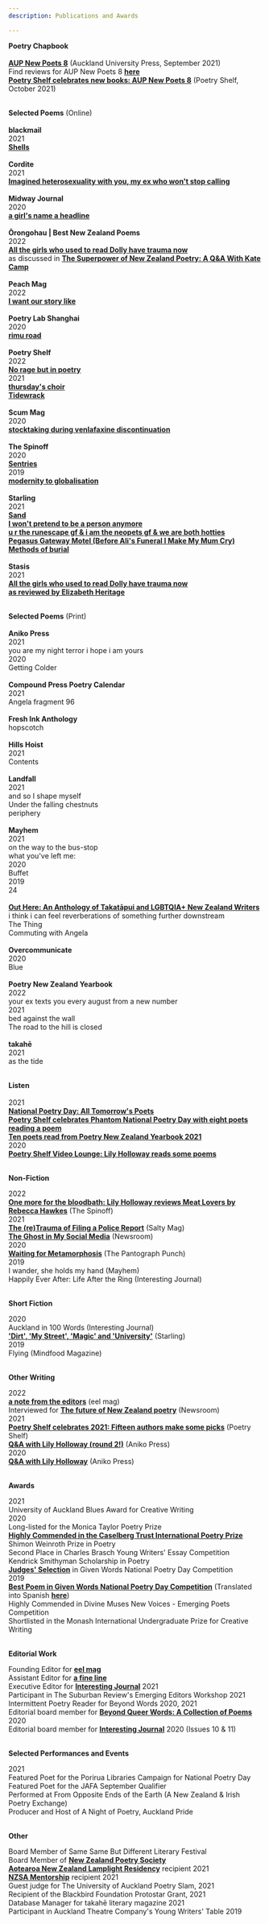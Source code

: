 ```yaml
---
description: Publications and Awards

---
```


<b>Poetry Chapbook</b><br>
<br>
<b><a href="https://aucklanduniversitypress.co.nz/aup-new-poets-8/">AUP New Poets 8</a></b> (Auckland University Press, September 2021)<br>
Find reviews for AUP New Poets 8 <b><a href="https://lilyholloway.co.nz/books">here</a></b><br>
<b><a href="https://nzpoetryshelf.com/2021/10/05/poetry-shelf-celebrates-new-books-aup-new-poets-8/">Poetry Shelf celebrates new books: AUP New Poets 8</a></b> (Poetry Shelf, October 2021)<br>
<br>

<b>Selected Poems</b> (Online)<br>
<br>
<b>blackmail</b><br>
  2021<br>
<b><a href="http://www.blackmailpress.com/LH44.html">Shells</a></b><br>
<br>
<b>Cordite</b><br>
  2021<br>
<b><a href="http://cordite.org.au/poetry/game/imagined-heterosexuality-with-you-my-ex-who-wont-stop-calling/">Imagined heterosexuality with you, my ex who won't stop calling</a></b><br>
<br>
<b>Midway Journal</b><br>
  2020<br>
<b><a href="http://midwayjournal.com/a-girls-name-a-headline/">a girl's name a headline</a></b><br>
<br>
<b>Ōrongohau | Best New Zealand Poems</b><br>
  2022<br>
<b><a href="https://www.bestnewzealandpoems.org.nz/2021-contents/lily-holloway/">All the girls who used to read Dolly have trauma now</a></b><br>
as discussed in <b><a href="https://www.pw.org/content/the_superpower_of_new_zealand_poetry_a_qa_with_kate_camp">The Superpower of New Zealand Poetry: A Q&A With Kate Camp</a></b><br>
<br>
<b>Peach Mag</b><br>
  2022<br>
<b><a href="https://www.peachmgzn.com/lily-holloway">I want our story like</a></b><br>
<br>
<b>Poetry Lab Shanghai</b><br>
  2020<br>
<b><a href="https://www.poetrylabshanghai.com/post/summer20">rimu road</a></b><br>
<br>
<b>Poetry Shelf</b><br>
  2022<br>
<b><a href="https://nzpoetryshelf.com/2022/04/14/poetry-shelf-paragraphs-25-poets-on-poetry/">No rage but in poetry</a></b><br>
  2021<br>
<b><a href="https://nzpoetryshelf.com/2021/07/30/poetry-shelf-theme-season-thirteen-poems-about-song/">thursday's choir</a></b><br>
<b><a href="https://nzpoetryshelf.com/2021/06/28/poetry-shelf-noticeboard-lily-holloways-tidewrack/">Tidewrack</a></b><br>
<br>
<b>Scum Mag</b><br>
  2020<br>
<b><a href="http://www.scum-mag.com/stocktaking-during-venlafaxine-discontinuation/">stocktaking during venlafaxine discontinuation</a></b><br>
<br>
<b>The Spinoff</b><br>
  2020<br>
<b><a href="https://thespinoff.co.nz/books/30-10-2020/the-friday-poem-sentries-by-lily-holloway/">Sentries</a></b><br>
  2019<br>
<b><a href="https://thespinoff.co.nz/books/18-10-2019/the-friday-poem-modernity-to-globalisation-by-lily-holloway/">modernity to globalisation</a></b><br>
<br>
<b>Starling</b><br>
  2021<br>
<b><a href="https://www.starlingmag.com/issue-12/lily-holloway">Sand</a></b><br>
<b><a href="https://www.starlingmag.com/issue-12/lily-holloway">I won't pretend to be a person anymore</a></b><br>
<b><a href="https://www.starlingmag.com/issue-12/lily-holloway">u r the runescape gf & i am the neopets gf & we are both hotties</a></b><br>
<b><a href="https://www.starlingmag.com/issue-11/lily-holloway">Pegasus Gateway Motel (Before Ali's Funeral I Make My Mum Cry)</a></b><br>
<b><a href="https://www.starlingmag.com/issue-11/lily-holloway">Methods of burial</a></b><br>
<br>
<b>Stasis</b><br>
  2021<br>
<b><a href="https://www.stasisjournal.com/home/all-the-girls-who-used-to-read-dolly-have-trauma-now">All the girls who used to read Dolly have trauma now</a></b><br>
<b><a href="https://www.ketebooks.co.nz/all-book-reviews/review-stasis-journal-anthology-epl7k-skl78">as reviewed by Elizabeth Heritage</a></b><br>
<br>

<b>Selected Poems</b> (Print)<br>
<br>
<b>Aniko Press</b><br>
  2021<br>
you are my night terror i hope i am yours<br>
  2020<br>
Getting Colder<br>
<br>
<b>Compound Press Poetry Calendar</b><br>
  2021<br>
Angela fragment 96<br>
<br>
<b>Fresh Ink Anthology</b><br>
hopscotch<br>
<br>
<b>Hills Hoist</b><br>
  2021<br>
Contents<br>
<br>
<b>Landfall</b><br>
  2021<br>
and so I shape myself<br>
Under the falling chestnuts<br>
periphery<br>
<br>
<b>Mayhem</b><br>
  2021<br>
on the way to the bus-stop<br>
what you've left me:<br>
  2020<br>
Buffet<br>
  2019<br>
24<br>
<br>
<b><a href="https://aucklanduniversitypress.co.nz/out-here-an-anthology-of-takat-pui-and-lgbtqia-writers-from-aotearoa/">Out Here: An Anthology of Takatāpui and LGBTQIA+ New Zealand Writers</a></b><br>
i think i can feel reverberations of something further downstream<br>
The Thing<br>
Commuting with Angela<br>
<br>
<b>Overcommunicate</b><br>
  2020<br>
Blue<br>
<br>
<b>Poetry New Zealand Yearbook</b><br>
  2022<br>
your ex texts you every august from a new number<br>
  2021<br>
bed against the wall<br>
The road to the hill is closed<br>
<br>
<b>takahē</b><br>
  2021<br>
as the tide<br>
<br>


<b>Listen</b><br>
<br>
  2021<br>
<b><a href="https://www.timeout.co.nz/upcoming-events/npd2021">National Poetry Day: All Tomorrow's Poets</a></b><br>
<b><a href="https://nzpoetryshelf.com/2021/08/27/poetry-shelf-celebrates-phantom-national-poetry-day-with-eight-poets-reading-a-poem/">Poetry Shelf celebrates Phantom National Poetry Day with eight poets reading a poem</a></b><br>
<b><a href="https://nzpoetryshelf.com/2021/04/14/poetry-shelf-celebrates-new-books-with-readings-ten-poets-read-from-poetry-new-zealand-yearbook-2021/">Ten poets read from Poetry New Zealand Yearbook 2021</a></b><br>
  2020<br>
<b><a href="https://nzpoetryshelf.com/2020/10/30/poetry-shelf-video-lounge-lily-holloway-reads-some-poems/">Poetry Shelf Video Lounge: Lily Holloway reads some poems</a></b><br>
<br>

<b>Non-Fiction</b><br>

  2022<br>
<b><a href="https://thespinoff.co.nz/books/26-06-2022/one-more-for-the-bloodbath">One more for the bloodbath: Lily Holloway reviews Meat Lovers by Rebecca Hawkes</a></b> (The Spinoff)<br>
  2021<br>
<b><a href="https://saltyworld.net/the-retrauma-of-filing-a-police-report/">The (re)Trauma of Filing a Police Report</a></b> (Salty Mag)<br>
<b><a href="https://www.newsroom.co.nz/the-ghost-in-my-social-media">The Ghost in My Social Media</a></b> (Newsroom)<br>
2020<br>
<b><a href="https://www.pantograph-punch.com/posts/Waiting-for-Metamorphosis">Waiting for Metamorphosis</a></b> (The Pantograph Punch)<br>
  2019<br>
I wander, she holds my hand (Mayhem)<br>
Happily Ever After: Life After the Ring (Interesting Journal)<br>
<br>

<b>Short Fiction</b><br>

  2020<br>
Auckland in 100 Words (Interesting Journal)<br>
<b><a href="https://www.starlingmag.com/issue-10/lily-holloway">'Dirt', 'My Street', 'Magic' and 'University'</a></b> (Starling)<br>
  2019<br>
Flying (Mindfood Magazine)<br>
<br>


<b>Other Writing</b><br>

  2022<br>
<b><a href="https://eelmag.com/edition-one/editorial">a note from the editors</a></b> (eel mag)<br>
Interviewed for <b><a href="https://www.newsroom.co.nz/the-future-of-new-zealand-poetry">The future of New Zealand poetry</a></b> (Newsroom)<br>
  2021<br>
<b><a href="https://nzpoetryshelf.com/2021/12/17/poetry-shelf-celebrates-2021-fifteen-authors-make-some-picks/">Poetry Shelf celebrates 2021: Fifteen authors make some picks</a></b> (Poetry Shelf)<br>
<b><a href="https://www.anikopress.com/interviews/lily-holloway-2">Q&A with Lily Holloway (round 2!)</a></b> (Aniko Press)<br>
  2020<br>
<b><a href="https://www.anikopress.com/interviews/lily-holloway">Q&A with Lily Holloway</a></b> (Aniko Press)<br>
<br>


<b>Awards</b><br>

  2021<br>
University of Auckland Blues Award for Creative Writing<br>
  2020<br>
Long-listed for the Monica Taylor Poetry Prize<br>
<b><a href="https://www.caselbergtrust.org/news/poetry-prize-2020-winners-announced">Highly Commended in the Caselberg Trust International Poetry Prize</a></b><br>
Shimon Weinroth Prize in Poetry<br>
Second Place in Charles Brasch Young Writers' Essay Competition<br>
Kendrick Smithyman Scholarship in Poetry<br>
<b><a href="https://nzgivenwords.blogspot.com/2020/09/given-poems-for-national-poetry-day.html">Judges' Selection</a></b> in Given Words National Poetry Day Competition<br>
  2019<br>
<b><a href="https://nzgivenwords.blogspot.com/2019/09/">Best Poem in Given Words National Poetry Day Competition</a></b> (Translated into Spanish <b><a href="https://libropalabrasprestadas.blogspot.com/2019/11/dia-nacional-de-la-poesia-nueva-zelanda.html">here</a></b>)<br>
Highly Commended in Divine Muses New Voices - Emerging Poets Competition<br>
Shortlisted in the Monash International Undergraduate Prize for Creative Writing<br>
<br>


<b>Editorial Work</b><br>

Founding Editor for <b><a href="https://eelmag.com">eel mag</a></b><br>
Assistant Editor for <b><a href="https://poetrysociety.org.nz/poems-reviews/a-fine-line-quarterly-magazine/">a fine line</a></b><br>
Executive Editor for <b><a href="https://www.interestingjournal.com/who-we-are">Interesting Journal</a></b> 2021<br>
Participant in The Suburban Review's Emerging Editors Workshop 2021<br>
Intermittent Poetry Reader for Beyond Words 2020, 2021<br>
Editorial board member for <b><a href="https://www.beyondwordsmag.com/online-store/Beyond-Queer-Words-A-Collection-of-Poems-p218768615">Beyond Queer Words: A Collection of Poems</a></b> 2020<br>
Editorial board member for <b><a href="https://www.interestingjournal.com/who-we-are">Interesting Journal</a></b> 2020 (Issues 10 & 11)<br>
<br>


<b>Selected Performances and Events</b><br>

  2021<br>
Featured Poet for the Porirua Libraries Campaign for National Poetry Day<br>
Featured Poet for the JAFA September Qualifier<br>
Performed at From Opposite Ends of the Earth (A New Zealand & Irish Poetry Exchange)<br>
Producer and Host of A Night of Poetry, Auckland Pride<br>
<br>



<b>Other</b><br>

Board Member of Same Same But Different Literary Festival<br>
Board Member of <b><a href="https://poetrysociety.org.nz/about-us/our-people/">New Zealand Poetry Society</a></b><br>
<b><a href="https://www.varuna.com.au/online-programs/newzealand">Aotearoa New Zealand Lamplight Residency</a></b> recipient 2021<br>
<b><a href="https://authors.org.nz/opportunities/nzsa-programmes-and-services/nzsa-mentor-programme/mentee-recipients-of-2021/">NZSA Mentorship</a></b> recipient 2021<br>
Guest judge for The University of Auckland Poetry Slam, 2021<br>
Recipient of the Blackbird Foundation Protostar Grant, 2021<br>
Database Manager for takahē literary magazine 2021<br>
Participant in Auckland Theatre Company's Young Writers' Table 2019<br>
